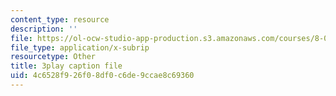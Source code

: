 ```yaml
---
content_type: resource
description: ''
file: https://ol-ocw-studio-app-production.s3.amazonaws.com/courses/8-03sc-physics-iii-vibrations-and-waves-fall-2016/4c6528f926f08df0c6de9ccae8c69360_VkbtIDSHfSc.srt
file_type: application/x-subrip
resourcetype: Other
title: 3play caption file
uid: 4c6528f9-26f0-8df0-c6de-9ccae8c69360
---
```

